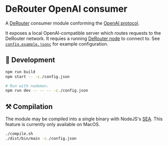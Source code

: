 # DeRouter OpenAI consumer

A [DeRouter](https://derouter.org) consumer module conforming the [OpenAI protocol](https://github.com/derouter/protocol-openai).

It exposes a local OpenAI-compatible server which routes requests to the DeRouter network.
It requies a running [DeRouter node](https://github.com/derouter/derouter) to connect to.
See [`config.example.jsonc`](./config.example.jsonc) for example configuration.

## 👷 Development

```sh
npm run build
npm start -- -c./config.json
```

```sh
# Run with nodemon.
npm run dev -- -- -- -c./config.json
```

## ⚒️ Compilation

The module may be compiled into a single binary with NodeJS's [SEA](https://nodejs.org/api/single-executable-applications.html).
This feature is currently only available on MacOS.

```sh
./compile.sh
./dist/bin/main -c./config.json
```
